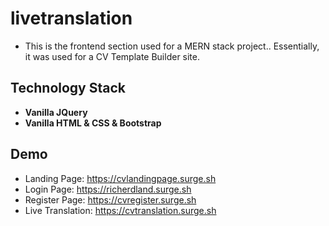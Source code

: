 # livetranslation
- This is the frontend section used for a MERN stack project.. Essentially, it was used for a CV Template Builder site.

## Technology Stack

- **Vanilla JQuery**
- **Vanilla HTML & CSS & Bootstrap**

## Demo
- Landing Page: https://cvlandingpage.surge.sh
- Login Page: https://richerdland.surge.sh
- Register Page: https://cvregister.surge.sh
- Live Translation: https://cvtranslation.surge.sh
